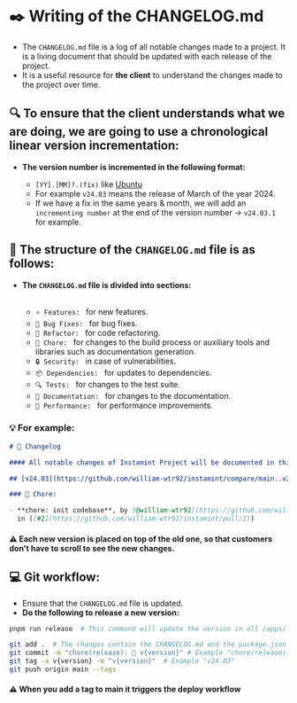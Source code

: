 # ✒️ Writing of the CHANGELOG.md

- The `CHANGELOG.md` file is a log of all notable changes made to a project. It is a living document that should be
  updated with each release of the project.
- It is a useful resource for **the client** to understand the changes
  made to the project over time.

## 🔍 To ensure that the client understands what we are doing, we are going to use a chronological linear version incrementation:

- **The version number is incremented in the following format:**

  - `[YY].[MM]?.(fix)` like [Ubuntu](https://ubuntu.com/about/release-cycle)
  - For example `v24.03` means the release of March of the year 2024.
  - If we have a fix in the same years & month, we will add an `incrementing number` at the end of the version
    number -> `v24.03.1` for example.

## 📝 The structure of the `CHANGELOG.md` file is as follows:

- **The `CHANGELOG.md` file is divided into sections:**<br><br>

  - `⭐️ Features: ` for new features.
  - `🐛 Bug Fixes: ` for bug fixes.
  - `🔨 Refactor: ` for code refactoring.
  - `🔧 Chore: ` for changes to the build process or auxiliary tools and libraries such as documentation generation.
  - `🔒 Security: ` in case of vulnerabilities.
  - `📦 Dependencies: ` for updates to dependencies.
  - `🔍 Tests: ` for changes to the test suite.
  - `📝 Documentation: ` for changes to the documentation.
  - `🚀 Performance: ` for performance improvements.

### 💡 For example:

```md
# 📝 Changelog

#### All notable changes of Instamint Project will be documented in this file.

## [v24.03](https://github.com/william-wtr92/instamint/compare/main..v24.03) (2024-03-22)

### 🔧 Chore:

- **chore: init codebase**, by [@william-wtr92](https://github.com/william-wtr92)
  in ([#2](https://github.com/william-wtr92/instamint/pull/2))
```

#### ⚠️ Each new version is placed on top of the old one, so that customers don't have to scroll to see the new changes.

## 💻 Git workflow:

- Ensure that the `CHANGELOG.md` file is updated.
- **Do the following to release a new version:**

```bash
pnpm run release  # This command will update the version in all /apps/ directory the package.json files with YY.MM format

git add .  # The changes contain the CHANGELOG.md and the package.json files
git commit -m "chore(release): 🚀 v{version}" # Example "chore(release): 🚀 v24.03"
git tag -a v{version} -m "v{version}"  # Example "v24.03"
git push origin main --tags
```

#### ⚠️ When you add a tag to main it triggers the deploy workflow
